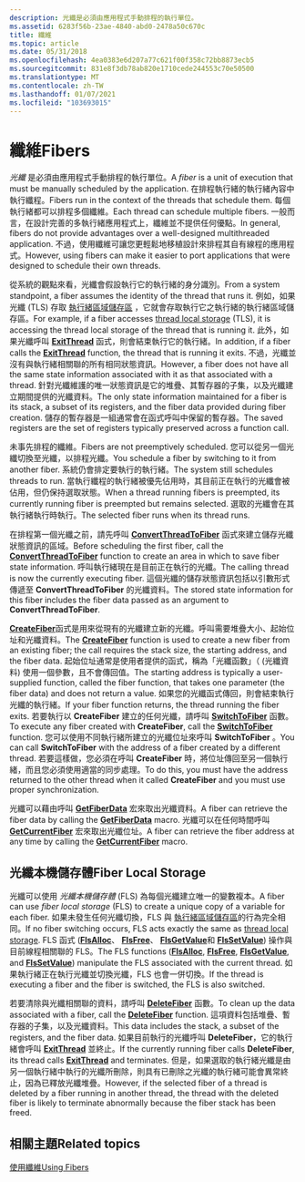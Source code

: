 ```yaml
---
description: 光纖是必須由應用程式手動排程的執行單位。
ms.assetid: 6283f56b-23ae-4840-abd0-2478a50c670c
title: 纖維
ms.topic: article
ms.date: 05/31/2018
ms.openlocfilehash: 4ea0383e6d207a77c621f00f358c72bb8873ecb5
ms.sourcegitcommit: 831e8f3db78ab820e1710cede244553c70e50500
ms.translationtype: MT
ms.contentlocale: zh-TW
ms.lasthandoff: 01/07/2021
ms.locfileid: "103693015"
---
```

# <a name="fibers"></a><span data-ttu-id="062a3-103">纖維</span><span class="sxs-lookup"><span data-stu-id="062a3-103">Fibers</span></span>

<span data-ttu-id="062a3-104">*光纖* 是必須由應用程式手動排程的執行單位。</span><span class="sxs-lookup"><span data-stu-id="062a3-104">A *fiber* is a unit of execution that must be manually scheduled by the application.</span></span> <span data-ttu-id="062a3-105">在排程執行緒的執行緒內容中執行纖程。</span><span class="sxs-lookup"><span data-stu-id="062a3-105">Fibers run in the context of the threads that schedule them.</span></span> <span data-ttu-id="062a3-106">每個執行緒都可以排程多個纖維。</span><span class="sxs-lookup"><span data-stu-id="062a3-106">Each thread can schedule multiple fibers.</span></span> <span data-ttu-id="062a3-107">一般而言，在設計完善的多執行緒應用程式上，纖維並不提供任何優點。</span><span class="sxs-lookup"><span data-stu-id="062a3-107">In general, fibers do not provide advantages over a well-designed multithreaded application.</span></span> <span data-ttu-id="062a3-108">不過，使用纖維可讓您更輕鬆地移植設計來排程其自有線程的應用程式。</span><span class="sxs-lookup"><span data-stu-id="062a3-108">However, using fibers can make it easier to port applications that were designed to schedule their own threads.</span></span>

<span data-ttu-id="062a3-109">從系統的觀點來看，光纖會假設執行它的執行緒的身分識別。</span><span class="sxs-lookup"><span data-stu-id="062a3-109">From a system standpoint, a fiber assumes the identity of the thread that runs it.</span></span> <span data-ttu-id="062a3-110">例如，如果光纖 (TLS) 存取 [執行緒區域儲存區](thread-local-storage.md) ，它就會存取執行它之執行緒的執行緒區域儲存區。</span><span class="sxs-lookup"><span data-stu-id="062a3-110">For example, if a fiber accesses [thread local storage](thread-local-storage.md) (TLS), it is accessing the thread local storage of the thread that is running it.</span></span> <span data-ttu-id="062a3-111">此外，如果光纖呼叫 [**ExitThread**](/windows/win32/api/processthreadsapi/nf-processthreadsapi-exitthread) 函式，則會結束執行它的執行緒。</span><span class="sxs-lookup"><span data-stu-id="062a3-111">In addition, if a fiber calls the [**ExitThread**](/windows/win32/api/processthreadsapi/nf-processthreadsapi-exitthread) function, the thread that is running it exits.</span></span> <span data-ttu-id="062a3-112">不過，光纖並沒有與執行緒相關聯的所有相同狀態資訊。</span><span class="sxs-lookup"><span data-stu-id="062a3-112">However, a fiber does not have all the same state information associated with it as that associated with a thread.</span></span> <span data-ttu-id="062a3-113">針對光纖維護的唯一狀態資訊是它的堆疊、其暫存器的子集，以及光纖建立期間提供的光纖資料。</span><span class="sxs-lookup"><span data-stu-id="062a3-113">The only state information maintained for a fiber is its stack, a subset of its registers, and the fiber data provided during fiber creation.</span></span> <span data-ttu-id="062a3-114">儲存的暫存器是一組通常會在函式呼叫中保留的暫存器。</span><span class="sxs-lookup"><span data-stu-id="062a3-114">The saved registers are the set of registers typically preserved across a function call.</span></span>

<span data-ttu-id="062a3-115">未事先排程的纖維。</span><span class="sxs-lookup"><span data-stu-id="062a3-115">Fibers are not preemptively scheduled.</span></span> <span data-ttu-id="062a3-116">您可以從另一個光纖切換至光纖，以排程光纖。</span><span class="sxs-lookup"><span data-stu-id="062a3-116">You schedule a fiber by switching to it from another fiber.</span></span> <span data-ttu-id="062a3-117">系統仍會排定要執行的執行緒。</span><span class="sxs-lookup"><span data-stu-id="062a3-117">The system still schedules threads to run.</span></span> <span data-ttu-id="062a3-118">當執行纖程的執行緒被優先佔用時，其目前正在執行的光纖會被佔用，但仍保持選取狀態。</span><span class="sxs-lookup"><span data-stu-id="062a3-118">When a thread running fibers is preempted, its currently running fiber is preempted but remains selected.</span></span> <span data-ttu-id="062a3-119">選取的光纖會在其執行緒執行時執行。</span><span class="sxs-lookup"><span data-stu-id="062a3-119">The selected fiber runs when its thread runs.</span></span>

<span data-ttu-id="062a3-120">在排程第一個光纖之前，請先呼叫 [**ConvertThreadToFiber**](/windows/desktop/api/WinBase/nf-winbase-convertthreadtofiber) 函式來建立儲存光纖狀態資訊的區域。</span><span class="sxs-lookup"><span data-stu-id="062a3-120">Before scheduling the first fiber, call the [**ConvertThreadToFiber**](/windows/desktop/api/WinBase/nf-winbase-convertthreadtofiber) function to create an area in which to save fiber state information.</span></span> <span data-ttu-id="062a3-121">呼叫執行緒現在是目前正在執行的光纖。</span><span class="sxs-lookup"><span data-stu-id="062a3-121">The calling thread is now the currently executing fiber.</span></span> <span data-ttu-id="062a3-122">這個光纖的儲存狀態資訊包括以引數形式傳遞至 **ConvertThreadToFiber** 的光纖資料。</span><span class="sxs-lookup"><span data-stu-id="062a3-122">The stored state information for this fiber includes the fiber data passed as an argument to **ConvertThreadToFiber**.</span></span>

<span data-ttu-id="062a3-123">[**CreateFiber**](/windows/desktop/api/WinBase/nf-winbase-createfiber)函式是用來從現有的光纖建立新的光纖。呼叫需要堆疊大小、起始位址和光纖資料。</span><span class="sxs-lookup"><span data-stu-id="062a3-123">The [**CreateFiber**](/windows/desktop/api/WinBase/nf-winbase-createfiber) function is used to create a new fiber from an existing fiber; the call requires the stack size, the starting address, and the fiber data.</span></span> <span data-ttu-id="062a3-124">起始位址通常是使用者提供的函式，稱為「光纖函數」（ (光纖資料) 使用一個參數，且不會傳回值。</span><span class="sxs-lookup"><span data-stu-id="062a3-124">The starting address is typically a user-supplied function, called the fiber function, that takes one parameter (the fiber data) and does not return a value.</span></span> <span data-ttu-id="062a3-125">如果您的光纖函式傳回，則會結束執行光纖的執行緒。</span><span class="sxs-lookup"><span data-stu-id="062a3-125">If your fiber function returns, the thread running the fiber exits.</span></span> <span data-ttu-id="062a3-126">若要執行以 **CreateFiber** 建立的任何光纖，請呼叫 [**SwitchToFiber**](/windows/desktop/api/WinBase/nf-winbase-switchtofiber) 函數。</span><span class="sxs-lookup"><span data-stu-id="062a3-126">To execute any fiber created with **CreateFiber**, call the [**SwitchToFiber**](/windows/desktop/api/WinBase/nf-winbase-switchtofiber) function.</span></span> <span data-ttu-id="062a3-127">您可以使用不同執行緒所建立的光纖位址來呼叫 **SwitchToFiber** 。</span><span class="sxs-lookup"><span data-stu-id="062a3-127">You can call **SwitchToFiber** with the address of a fiber created by a different thread.</span></span> <span data-ttu-id="062a3-128">若要這樣做，您必須在呼叫 **CreateFiber** 時，將位址傳回至另一個執行緒，而且您必須使用適當的同步處理。</span><span class="sxs-lookup"><span data-stu-id="062a3-128">To do this, you must have the address returned to the other thread when it called **CreateFiber** and you must use proper synchronization.</span></span>

<span data-ttu-id="062a3-129">光纖可以藉由呼叫 [**GetFiberData**](/windows/win32/api/winnt/nf-winnt-getfiberdata) 宏來取出光纖資料。</span><span class="sxs-lookup"><span data-stu-id="062a3-129">A fiber can retrieve the fiber data by calling the [**GetFiberData**](/windows/win32/api/winnt/nf-winnt-getfiberdata) macro.</span></span> <span data-ttu-id="062a3-130">光纖可以在任何時間呼叫 [**GetCurrentFiber**](/windows/win32/api/winnt/nf-winnt-getcurrentfiber) 宏來取出光纖位址。</span><span class="sxs-lookup"><span data-stu-id="062a3-130">A fiber can retrieve the fiber address at any time by calling the [**GetCurrentFiber**](/windows/win32/api/winnt/nf-winnt-getcurrentfiber) macro.</span></span>

## <a name="fiber-local-storage"></a><span data-ttu-id="062a3-131">光纖本機儲存體</span><span class="sxs-lookup"><span data-stu-id="062a3-131">Fiber Local Storage</span></span>

<span data-ttu-id="062a3-132">光纖可以使用 *光纖本機儲存體* (FLS) 為每個光纖建立唯一的變數複本。</span><span class="sxs-lookup"><span data-stu-id="062a3-132">A fiber can use *fiber local storage* (FLS) to create a unique copy of a variable for each fiber.</span></span> <span data-ttu-id="062a3-133">如果未發生任何光纖切換，FLS 與 [執行緒區域儲存區](thread-local-storage.md)的行為完全相同。</span><span class="sxs-lookup"><span data-stu-id="062a3-133">If no fiber switching occurs, FLS acts exactly the same as [thread local storage](thread-local-storage.md).</span></span> <span data-ttu-id="062a3-134">FLS 函式 ([**FlsAlloc**](/windows/win32/api/fibersapi/nf-fibersapi-flsalloc)、 [**FlsFree**](/windows/win32/api/fibersapi/nf-fibersapi-flsfree)、 [**FlsGetValue**](/windows/win32/api/fibersapi/nf-fibersapi-flsgetvalue)和 [**FlsSetValue**](/windows/win32/api/fibersapi/nf-fibersapi-flssetvalue)) 操作與目前線程相關聯的 FLS。</span><span class="sxs-lookup"><span data-stu-id="062a3-134">The FLS functions ([**FlsAlloc**](/windows/win32/api/fibersapi/nf-fibersapi-flsalloc), [**FlsFree**](/windows/win32/api/fibersapi/nf-fibersapi-flsfree), [**FlsGetValue**](/windows/win32/api/fibersapi/nf-fibersapi-flsgetvalue), and [**FlsSetValue**](/windows/win32/api/fibersapi/nf-fibersapi-flssetvalue)) manipulate the FLS associated with the current thread.</span></span> <span data-ttu-id="062a3-135">如果執行緒正在執行光纖並切換光纖，FLS 也會一併切換。</span><span class="sxs-lookup"><span data-stu-id="062a3-135">If the thread is executing a fiber and the fiber is switched, the FLS is also switched.</span></span>

<span data-ttu-id="062a3-136">若要清除與光纖相關聯的資料，請呼叫 [**DeleteFiber**](/windows/desktop/api/WinBase/nf-winbase-deletefiber) 函數。</span><span class="sxs-lookup"><span data-stu-id="062a3-136">To clean up the data associated with a fiber, call the [**DeleteFiber**](/windows/desktop/api/WinBase/nf-winbase-deletefiber) function.</span></span> <span data-ttu-id="062a3-137">這項資料包括堆疊、暫存器的子集，以及光纖資料。</span><span class="sxs-lookup"><span data-stu-id="062a3-137">This data includes the stack, a subset of the registers, and the fiber data.</span></span> <span data-ttu-id="062a3-138">如果目前執行的光纖呼叫 **DeleteFiber**，它的執行緒會呼叫 [**ExitThread**](/windows/win32/api/processthreadsapi/nf-processthreadsapi-exitthread) 並終止。</span><span class="sxs-lookup"><span data-stu-id="062a3-138">If the currently running fiber calls **DeleteFiber**, its thread calls [**ExitThread**](/windows/win32/api/processthreadsapi/nf-processthreadsapi-exitthread) and terminates.</span></span> <span data-ttu-id="062a3-139">但是，如果選取的執行緒光纖是由另一個執行緒中執行的光纖所刪除，則具有已刪除之光纖的執行緒可能會異常終止，因為已釋放光纖堆疊。</span><span class="sxs-lookup"><span data-stu-id="062a3-139">However, if the selected fiber of a thread is deleted by a fiber running in another thread, the thread with the deleted fiber is likely to terminate abnormally because the fiber stack has been freed.</span></span>

## <a name="related-topics"></a><span data-ttu-id="062a3-140">相關主題</span><span class="sxs-lookup"><span data-stu-id="062a3-140">Related topics</span></span>

<dl> <dt>

[<span data-ttu-id="062a3-141">使用纖維</span><span class="sxs-lookup"><span data-stu-id="062a3-141">Using Fibers</span></span>](using-fibers.md)
</dt> </dl>

 

 
